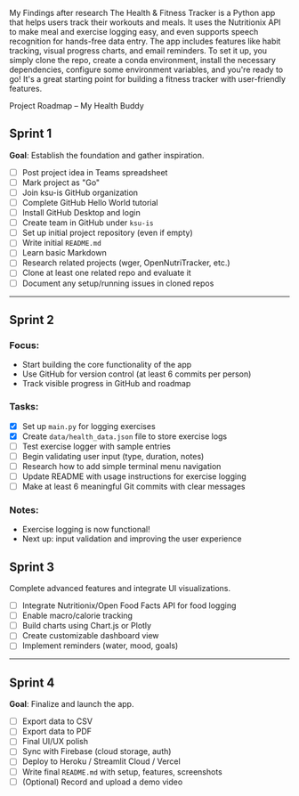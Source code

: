 My Findings after research
The Health & Fitness Tracker is a Python app that helps users track their workouts and meals. It uses the Nutritionix API to make meal and exercise logging easy, and even supports speech recognition for hands-free data entry. The app includes features like habit tracking, visual progress charts, and email reminders. To set it up, you simply clone the repo, create a conda environment, install the necessary dependencies, configure some environment variables, and you're ready to go! It's a great starting point for building a fitness tracker with user-friendly features.
  
  
  
  
  Project Roadmap – My Health Buddy 

##  Sprint 1

**Goal**: Establish the foundation and gather inspiration.

- [ ] Post project idea in Teams spreadsheet
- [ ] Mark project as "Go"
- [ ] Join ksu-is GitHub organization
- [ ] Complete GitHub Hello World tutorial
- [ ] Install GitHub Desktop and login
- [ ] Create team in GitHub under `ksu-is`
- [ ] Set up initial project repository (even if empty)
- [ ] Write initial `README.md`
- [ ] Learn basic Markdown
- [ ] Research related projects (wger, OpenNutriTracker, etc.)
- [ ] Clone at least one related repo and evaluate it
- [ ] Document any setup/running issues in cloned repos

---

## Sprint 2
### Focus:
- Start building the core functionality of the app
- Use GitHub for version control (at least 6 commits per person)
- Track visible progress in GitHub and roadmap

### Tasks:
- [x] Set up `main.py` for logging exercises
- [x] Create `data/health_data.json` file to store exercise logs
- [ ] Test exercise logger with sample entries
- [ ] Begin validating user input (type, duration, notes)
- [ ] Research how to add simple terminal menu navigation
- [ ] Update README with usage instructions for exercise logging
- [ ] Make at least 6 meaningful Git commits with clear messages

### Notes:
- Exercise logging is now functional!
- Next up: input validation and improving the user experience

## Sprint 3

Complete advanced features and integrate UI visualizations.

- [ ] Integrate Nutritionix/Open Food Facts API for food logging
- [ ] Enable macro/calorie tracking
- [ ] Build charts using Chart.js or Plotly
- [ ] Create customizable dashboard view
- [ ] Implement reminders (water, mood, goals)

---

##  Sprint 4

**Goal**: Finalize and launch the app.

- [ ] Export data to CSV
- [ ] Export data to PDF
- [ ] Final UI/UX polish
- [ ] Sync with Firebase (cloud storage, auth)
- [ ] Deploy to Heroku / Streamlit Cloud / Vercel
- [ ] Write final `README.md` with setup, features, screenshots
- [ ] (Optional) Record and upload a demo video
